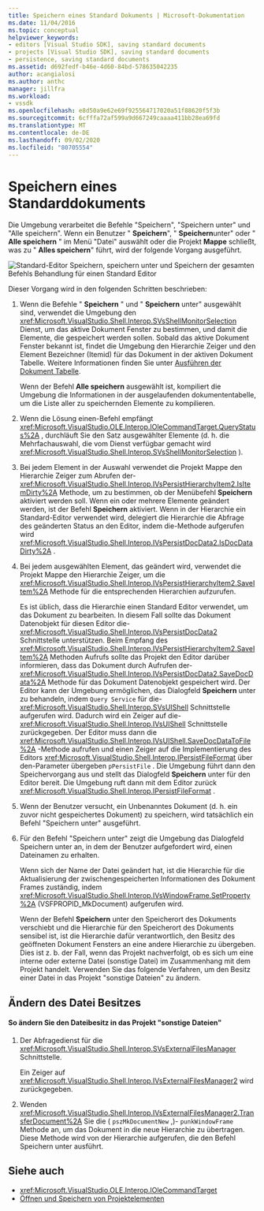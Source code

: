 ```yaml
---
title: Speichern eines Standard Dokuments | Microsoft-Dokumentation
ms.date: 11/04/2016
ms.topic: conceptual
helpviewer_keywords:
- editors [Visual Studio SDK], saving standard documents
- projects [Visual Studio SDK], saving standard documents
- persistence, saving standard documents
ms.assetid: d692fedf-b46e-4d60-84bd-578635042235
author: acangialosi
ms.author: anthc
manager: jillfra
ms.workload:
- vssdk
ms.openlocfilehash: e8d50a9e62e69f925564717020a51f88620f5f3b
ms.sourcegitcommit: 6cfffa72af599a9d667249caaaa411bb28ea69fd
ms.translationtype: MT
ms.contentlocale: de-DE
ms.lasthandoff: 09/02/2020
ms.locfileid: "80705554"
---
```

# <a name="saving-a-standard-document"></a>Speichern eines Standarddokuments
Die Umgebung verarbeitet die Befehle "Speichern", "Speichern unter" und "Alle speichern". Wenn ein Benutzer " **Speichern**", " **Speichern**unter" oder " **Alle speichern** " im Menü "Datei" auswählt oder die Projekt **Mappe** schließt, was zu " **Alles speichern**" führt, wird der folgende Vorgang ausgeführt.

 ![Standard-Editor](../../extensibility/internals/media/public.gif "Öffentlich") Speichern, speichern unter und Speichern der gesamten Befehls Behandlung für einen Standard Editor

 Dieser Vorgang wird in den folgenden Schritten beschrieben:

1. Wenn die Befehle " **Speichern** " und " **Speichern** unter" ausgewählt sind, verwendet die Umgebung den <xref:Microsoft.VisualStudio.Shell.Interop.SVsShellMonitorSelection> Dienst, um das aktive Dokument Fenster zu bestimmen, und damit die Elemente, die gespeichert werden sollen. Sobald das aktive Dokument Fenster bekannt ist, findet die Umgebung den Hierarchie Zeiger und den Element Bezeichner (Itemid) für das Dokument in der aktiven Dokument Tabelle. Weitere Informationen finden Sie unter [Ausführen der Dokument Tabelle](../../extensibility/internals/running-document-table.md).

    Wenn der Befehl **Alle speichern** ausgewählt ist, kompiliert die Umgebung die Informationen in der ausgelaufenden dokumententabelle, um die Liste aller zu speichernden Elemente zu kompilieren.

2. Wenn die Lösung einen-Befehl empfängt <xref:Microsoft.VisualStudio.OLE.Interop.IOleCommandTarget.QueryStatus%2A> , durchläuft Sie den Satz ausgewählter Elemente (d. h. die Mehrfachauswahl, die vom Dienst verfügbar gemacht wird <xref:Microsoft.VisualStudio.Shell.Interop.SVsShellMonitorSelection> ).

3. Bei jedem Element in der Auswahl verwendet die Projekt Mappe den Hierarchie Zeiger zum Abrufen der- <xref:Microsoft.VisualStudio.Shell.Interop.IVsPersistHierarchyItem2.IsItemDirty%2A> Methode, um zu bestimmen, ob der Menübefehl **Speichern** aktiviert werden soll. Wenn ein oder mehrere Elemente geändert werden, ist der Befehl **Speichern** aktiviert. Wenn in der Hierarchie ein Standard-Editor verwendet wird, delegiert die Hierarchie die Abfrage des geänderten Status an den Editor, indem die-Methode aufgerufen wird <xref:Microsoft.VisualStudio.Shell.Interop.IVsPersistDocData2.IsDocDataDirty%2A> .

4. Bei jedem ausgewählten Element, das geändert wird, verwendet die Projekt Mappe den Hierarchie Zeiger, um die <xref:Microsoft.VisualStudio.Shell.Interop.IVsPersistHierarchyItem2.SaveItem%2A> Methode für die entsprechenden Hierarchien aufzurufen.

    Es ist üblich, dass die Hierarchie einen Standard Editor verwendet, um das Dokument zu bearbeiten. In diesem Fall sollte das Dokument Datenobjekt für diesen Editor die- <xref:Microsoft.VisualStudio.Shell.Interop.IVsPersistDocData2> Schnittstelle unterstützen. Beim Empfang des <xref:Microsoft.VisualStudio.Shell.Interop.IVsPersistHierarchyItem2.SaveItem%2A> Methoden Aufrufs sollte das Projekt den Editor darüber informieren, dass das Dokument durch Aufrufen der- <xref:Microsoft.VisualStudio.Shell.Interop.IVsPersistDocData2.SaveDocData%2A> Methode für das Dokument Datenobjekt gespeichert wird. Der Editor kann der Umgebung ermöglichen, das Dialogfeld **Speichern** unter zu behandeln, indem `Query Service` für die- <xref:Microsoft.VisualStudio.Shell.Interop.SVsUIShell> Schnittstelle aufgerufen wird. Dadurch wird ein Zeiger auf die- <xref:Microsoft.VisualStudio.Shell.Interop.IVsUIShell> Schnittstelle zurückgegeben. Der Editor muss dann die <xref:Microsoft.VisualStudio.Shell.Interop.IVsUIShell.SaveDocDataToFile%2A> -Methode aufrufen und einen Zeiger auf die Implementierung des Editors <xref:Microsoft.VisualStudio.Shell.Interop.IPersistFileFormat> über den-Parameter übergeben `pPersistFile` . Die Umgebung führt dann den Speichervorgang aus und stellt das Dialogfeld **Speichern** unter für den Editor bereit. Die Umgebung ruft dann mit dem Editor zurück <xref:Microsoft.VisualStudio.Shell.Interop.IPersistFileFormat> .

5. Wenn der Benutzer versucht, ein Unbenanntes Dokument (d. h. ein zuvor nicht gespeichertes Dokument) zu speichern, wird tatsächlich ein Befehl "Speichern unter" ausgeführt.

6. Für den Befehl "Speichern unter" zeigt die Umgebung das Dialogfeld Speichern unter an, in dem der Benutzer aufgefordert wird, einen Dateinamen zu erhalten.

    Wenn sich der Name der Datei geändert hat, ist die Hierarchie für die Aktualisierung der zwischengespeicherten Informationen des Dokument Frames zuständig, indem <xref:Microsoft.VisualStudio.Shell.Interop.IVsWindowFrame.SetProperty%2A> (VSFPROPID_MkDocument) aufgerufen wird.

   Wenn der Befehl **Speichern** unter den Speicherort des Dokuments verschiebt und die Hierarchie für den Speicherort des Dokuments sensibel ist, ist die Hierarchie dafür verantwortlich, den Besitz des geöffneten Dokument Fensters an eine andere Hierarchie zu übergeben. Dies ist z. b. der Fall, wenn das Projekt nachverfolgt, ob es sich um eine interne oder externe Datei (sonstige Datei) im Zusammenhang mit dem Projekt handelt. Verwenden Sie das folgende Verfahren, um den Besitz einer Datei in das Projekt "sonstige Dateien" zu ändern.

## <a name="changing-file-ownership"></a>Ändern des Datei Besitzes

#### <a name="to-change-file-ownership-to-the-miscellaneous-files-project"></a>So ändern Sie den Dateibesitz in das Projekt "sonstige Dateien"

1. Der Abfragedienst für die <xref:Microsoft.VisualStudio.Shell.Interop.SVsExternalFilesManager> Schnittstelle.

     Ein Zeiger auf <xref:Microsoft.VisualStudio.Shell.Interop.IVsExternalFilesManager2> wird zurückgegeben.

2. Wenden <xref:Microsoft.VisualStudio.Shell.Interop.IVsExternalFilesManager2.TransferDocument%2A> Sie die ( `pszMkDocumentNew` ,)- `punkWindowFrame` Methode an, um das Dokument in die neue Hierarchie zu übertragen. Diese Methode wird von der Hierarchie aufgerufen, die den Befehl Speichern unter ausführt.

## <a name="see-also"></a>Siehe auch
- <xref:Microsoft.VisualStudio.OLE.Interop.IOleCommandTarget>
- [Öffnen und Speichern von Projektelementen](../../extensibility/internals/opening-and-saving-project-items.md)
